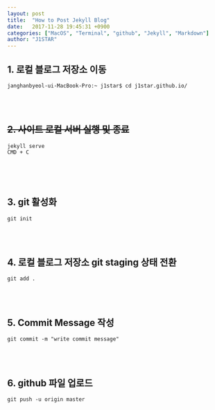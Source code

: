 ```yaml
---
layout: post
title:  "How to Post Jekyll Blog"
date:   2017-11-28 19:45:31 +0900
categories: ["MacOS", "Terminal", "github", "Jekyll", "Markdown"]
author: "J1STAR"
---
```


## 1. 로컬 블로그 저장소 이동
	janghanbyeol-ui-MacBook-Pro:~ j1star$ cd j1star.github.io/
<br/><br/>

## ~~2. 사이트 로컬 서버 실행 및 종료~~
	jekyll serve
	CMD + C
~~<br/>~~

~~<br/>~~

## 3. git 활성화
	git init
<br/>

<br/>

## 4. 로컬 블로그 저장소 git staging 상태 전환
	git add .
<br/>

<br/>

## 5. Commit Message 작성
	git commit -m "write commit message"
<br/>

<br/>

## 6. github 파일 업로드
	git push -u origin master